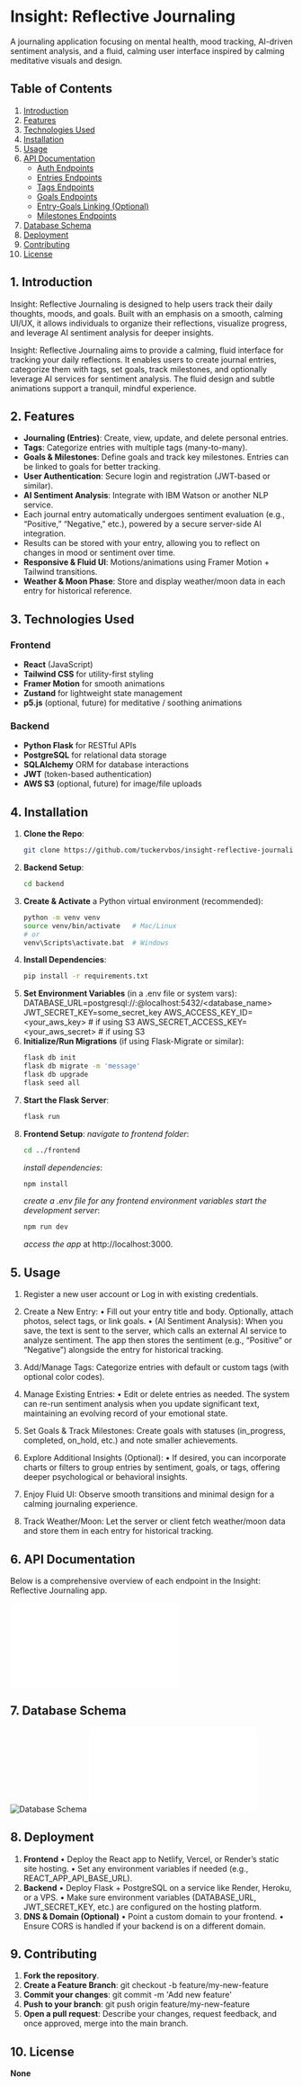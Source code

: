 # Insight: Reflective Journaling

A journaling application focusing on mental health, mood tracking, AI-driven sentiment analysis, and a fluid, calming user interface inspired by calming meditative visuals and design.

## Table of Contents

1. [Introduction](#introduction)
2. [Features](#features)
3. [Technologies Used](#technologies-used)
4. [Installation](#installation)
5. [Usage](#usage)
6. [API Documentation](#api-documentation)
   - [Auth Endpoints](#auth-endpoints-if-implementing-auth)
   - [Entries Endpoints](#entries-endpoints)
   - [Tags Endpoints](#tags-endpoints)
   - [Goals Endpoints](#goals-endpoints)
   - [Entry-Goals Linking (Optional)](#entry-goals-linking-optional)
   - [Milestones Endpoints](#milestones-endpoints)
7. [Database Schema](#database-schema)
8. [Deployment](#deployment)
9. [Contributing](#contributing)
10. [License](#license)

## 1. Introduction

Insight: Reflective Journaling is designed to help users track their daily thoughts, moods, and goals. Built with an emphasis on a smooth, calming UI/UX, it allows individuals to organize their reflections, visualize progress, and leverage AI sentiment analysis for deeper insights.

Insight: Reflective Journaling aims to provide a calming, fluid interface for tracking your daily reflections. It enables users to create journal entries, categorize them with tags, set goals, track milestones, and optionally leverage AI services for sentiment analysis. The fluid design and subtle animations support a tranquil, mindful experience.

## 2. Features

- **Journaling (Entries)**: Create, view, update, and delete personal entries.
- **Tags**: Categorize entries with multiple tags (many-to-many).
- **Goals & Milestones**: Define goals and track key milestones. Entries can be linked to goals for better tracking.
- **User Authentication**: Secure login and registration (JWT-based or similar).
- **AI Sentiment Analysis**: Integrate with IBM Watson or another NLP service.
- Each journal entry automatically undergoes sentiment evaluation (e.g., “Positive,” “Negative,” etc.), powered by a secure server-side AI integration.
- Results can be stored with your entry, allowing you to reflect on changes in mood or sentiment over time.
- **Responsive & Fluid UI**: Motions/animations using Framer Motion + Tailwind transitions.
- **Weather & Moon Phase**: Store and display weather/moon data in each entry for historical reference.

## 3. Technologies Used

### Frontend

- **React** (JavaScript)
- **Tailwind CSS** for utility-first styling
- **Framer Motion** for smooth animations
- **Zustand** for lightweight state management
- **p5.js** (optional, future) for meditative / soothing animations

### Backend

- **Python Flask** for RESTful APIs
- **PostgreSQL** for relational data storage
- **SQLAlchemy** ORM for database interactions
- **JWT** (token-based authentication)
- **AWS S3** (optional, future) for image/file uploads

## 4. Installation

1. **Clone the Repo**:
   ```bash
   git clone https://github.com/tuckervbos/insight-reflective-journaling
   ```
2. **Backend Setup**:
   ```bash
   cd backend
   ```
3. **Create & Activate** a Python virtual environment (recommended):
   ```bash
   python -m venv venv
   source venv/bin/activate   # Mac/Linux
   # or
   venv\Scripts\activate.bat  # Windows
   ```
4. **Install Dependencies**:
   ```bash
   pip install -r requirements.txt
   ```
5. **Set Environment Variables** (in a .env file or system vars):
   DATABASE_URL=postgresql://<user>:<password>@localhost:5432/<database_name>
   JWT_SECRET_KEY=some_secret_key
   AWS_ACCESS_KEY_ID=<your_aws_key> # if using S3
   AWS_SECRET_ACCESS_KEY=<your_aws_secret> # if using S3
6. **Initialize/Run Migrations** (if using Flask-Migrate or similar):
   ```bash
   flask db init
   flask db migrate -m 'message'
   flask db upgrade
   flask seed all
   ```
7. **Start the Flask Server**:
   ```bash
   flask run
   ```
8. **Frontend Setup**:
   _navigate to frontend folder_:
   ```bash
   cd ../frontend
   ```
   _install dependencies_:
   ```bash
   npm install
   ```
   _create a .env file for any frontend environment variables_
   _start the development server_:
   ```bash
   npm run dev
   ```
   _access the app_ at http://localhost:3000.

## 5. Usage

1. Register a new user account or Log in with existing credentials.

2. Create a New Entry:
   • Fill out your entry title and body. Optionally, attach photos, select tags, or link goals.
   • (AI Sentiment Analysis): When you save, the text is sent to the server, which calls an external AI service to analyze sentiment. The app then stores the sentiment (e.g., “Positive” or “Negative”) alongside the entry for historical tracking.

3. Add/Manage Tags: Categorize entries with default or custom tags (with optional color codes).

4. Manage Existing Entries:
   • Edit or delete entries as needed. The system can re-run sentiment analysis when you update significant text, maintaining an evolving record of your emotional state.

5. Set Goals & Track Milestones: Create goals with statuses (in_progress, completed, on_hold, etc.) and note smaller achievements.

6. Explore Additional Insights (Optional):
   • If desired, you can incorporate charts or filters to group entries by sentiment, goals, or tags, offering deeper psychological or behavioral insights.

7. Enjoy Fluid UI: Observe smooth transitions and minimal design for a calming journaling experience.

8. Track Weather/Moon: Let the server or client fetch weather/moon data and store them in each entry for historical tracking.

## 6. API Documentation

Below is a comprehensive overview of each endpoint in the Insight: Reflective Journaling app.

![API Documentation](README-api-documentation.md)

## 7. Database Schema

![Database Schema](./assets/db-schema.png)
![dbdiagram.io](README-dbdiagram.md)

## 8. Deployment

1. **Frontend**
   • Deploy the React app to Netlify, Vercel, or Render’s static site hosting.
   • Set any environment variables if needed (e.g., REACT_APP_API_BASE_URL).
2. **Backend**
   • Deploy Flask + PostgreSQL on a service like Render, Heroku, or a VPS.
   • Make sure environment variables (DATABASE_URL, JWT_SECRET_KEY, etc.) are configured on the hosting platform.
3. **DNS & Domain (Optional)**
   • Point a custom domain to your frontend.
   • Ensure CORS is handled if your backend is on a different domain.

## 9. Contributing

1. **Fork the repository**.
2. **Create a Feature Branch**:
   git checkout -b feature/my-new-feature
3. **Commit your changes**:
   git commit -m 'Add new feature'
4. **Push to your branch**:
   git push origin feature/my-new-feature
5. **Open a pull request**:
   Describe your changes, request feedback, and once approved, merge into the main branch.

## 10. License

**None**

